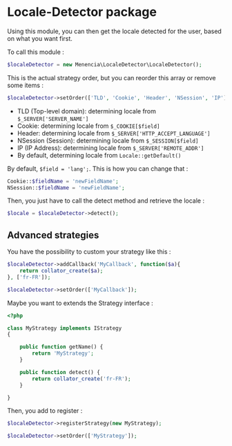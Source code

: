 # Locale-Detector package

Using this module, you can then get the locale detected for the user, based on what you want first.

To call this module :

```php
$localeDetector = new Menencia\LocaleDetector\LocaleDetector();
```

This is the actual strategy order, but you can reorder this array or remove some items :

```php
$localeDetector->setOrder(['TLD', 'Cookie', 'Header', 'NSession', 'IP']); // optional
```

* TLD (Top-level domain): determining locale from `$_SERVER['SERVER_NAME']`
* Cookie: determining locale from `$_COOKIE[$field]`
* Header: determining locale from `$_SERVER['HTTP_ACCEPT_LANGUAGE']`
* NSession (Session): determining locale from `$_SESSION[$field]`
* IP (IP Address): determining locale from `$_SERVER['REMOTE_ADDR']`
* By default, determining locale from `Locale::getDefault()`

By default, `$field = 'lang';`. This is how you can change that :

```php
Cookie::$fieldName = 'newFieldName';
NSession::$fieldName = 'newFieldName';
```

Then, you just have to call the detect method and retrieve the locale :

```php
$locale = $localeDetector->detect();
```

## Advanced strategies

You have the possibility to custom your strategy like this :

```php
$localeDetector->addCallback('MyCallback', function($a){
    return collator_create($a);
}, ['fr-FR']);

$localeDetector->setOrder(['MyCallback']);
```

Maybe you want to extends the Strategy interface :

```php
<?php

class MyStrategy implements IStrategy
{

    public function getName() {
        return 'MyStrategy';
    }

    public function detect() {
        return collator_create('fr-FR');
    }

}
```

Then, you add to register :

```php
$localeDetector->registerStrategy(new MyStrategy);

$localeDetector->setOrder(['MyStrategy']);
```
